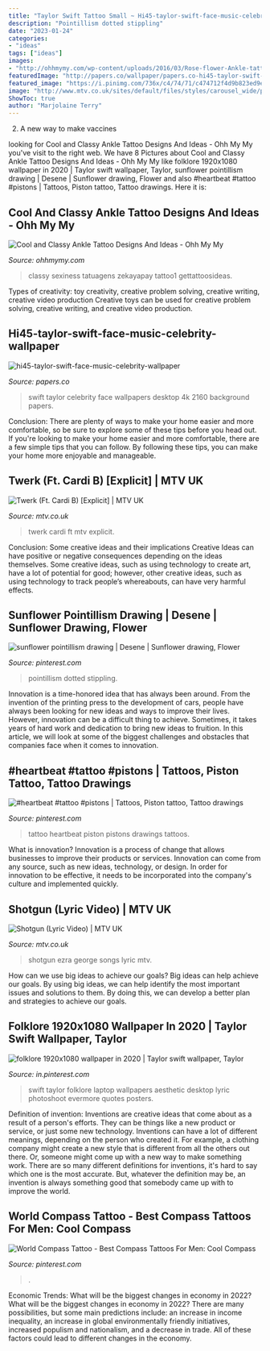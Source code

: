 ```yaml
---
title: "Taylor Swift Tattoo Small ~ Hi45-taylor-swift-face-music-celebrity-wallpaper"
description: "Pointillism dotted stippling"
date: "2023-01-24"
categories:
- "ideas"
tags: ["ideas"]
images:
- "http://ohhmymy.com/wp-content/uploads/2016/03/Rose-flower-Ankle-tattoos.jpg"
featuredImage: "http://papers.co/wallpaper/papers.co-hi45-taylor-swift-face-music-celebrity-35-3840x2160-4k-wallpaper.jpg"
featured_image: "https://i.pinimg.com/736x/c4/74/71/c474712f4d9b823ed9ebc6978625a423--heartbeat-tattoos.jpg"
image: "http://www.mtv.co.uk/sites/default/files/styles/carousel_wide/public/mtv_uk/video/2019/01/28/citygirls-cardib-twerk.jpg?itok=MtiS_SOg"
ShowToc: true
author: "Marjolaine Terry"
---
```



2. A new way to make vaccines 

	

		
looking for Cool and Classy Ankle Tattoo Designs And Ideas - Ohh My My you've visit to the right web. We have 8 Pictures about Cool and Classy Ankle Tattoo Designs And Ideas - Ohh My My like folklore 1920x1080 wallpaper in 2020 | Taylor swift wallpaper, Taylor, sunflower pointillism drawing | Desene | Sunflower drawing, Flower and also #heartbeat #tattoo #pistons | Tattoos, Piston tattoo, Tattoo drawings. Here it is:
		
    
## Cool And Classy Ankle Tattoo Designs And Ideas - Ohh My My

<img loading=lazy src="http://ohhmymy.com/wp-content/uploads/2016/03/Rose-flower-Ankle-tattoos.jpg" onerror="this.onerror=null;this.src='https://tse4.mm.bing.net/th?id=OIP.ia4aEboStRVT9uOTgr3TpAAAAA&amp;pid=15.1';" alt="Cool and Classy Ankle Tattoo Designs And Ideas - Ohh My My">

_Source: ohhmymy.com_

>classy sexiness tatuagens zekayapay tattoo1 gettattoosideas. 

	

Types of creativity: toy creativity, creative problem solving, creative writing, creative video production
Creative toys can be used for creative problem solving, creative writing, and creative video production.

    
## Hi45-taylor-swift-face-music-celebrity-wallpaper

<img loading=lazy src="http://papers.co/wallpaper/papers.co-hi45-taylor-swift-face-music-celebrity-35-3840x2160-4k-wallpaper.jpg" onerror="this.onerror=null;this.src='https://tse2.mm.bing.net/th?id=OIP.LPzeGIrrab2eUFMQsRHQPAHaEK&amp;pid=15.1';" alt="hi45-taylor-swift-face-music-celebrity-wallpaper">

_Source: papers.co_

>swift taylor celebrity face wallpapers desktop 4k 2160 background papers. 

	

Conclusion: There are plenty of ways to make your home easier and more comfortable, so be sure to explore some of these tips before you head out.
If you're looking to make your home easier and more comfortable, there are a few simple tips that you can follow. By following these tips, you can make your home more enjoyable and manageable.

    
## Twerk (Ft. Cardi B) [Explicit] | MTV UK

<img loading=lazy src="http://www.mtv.co.uk/sites/default/files/styles/carousel_wide/public/mtv_uk/video/2019/01/28/citygirls-cardib-twerk.jpg?itok=MtiS_SOg" onerror="this.onerror=null;this.src='https://tse2.mm.bing.net/th?id=OIP.0XAk27bAqBikZjtwUF7xEwHaEI&amp;pid=15.1';" alt="Twerk (Ft. Cardi B) [Explicit] | MTV UK">

_Source: mtv.co.uk_

>twerk cardi ft mtv explicit. 

	

Conclusion: Some creative ideas and their implications
Creative Ideas can have positive or negative consequences depending on the ideas themselves. Some creative ideas, such as using technology to create art, have a lot of potential for good; however, other creative ideas, such as using technology to track people’s whereabouts, can have very harmful effects.

    
## Sunflower Pointillism Drawing | Desene | Sunflower Drawing, Flower

<img loading=lazy src="https://i.pinimg.com/736x/99/c2/3e/99c23e5a7f8bcce284dcda75bc72c315.jpg" onerror="this.onerror=null;this.src='https://tse3.mm.bing.net/th?id=OIP.JrPj_gVZh_Gu060OLwKNmQHaJ3&amp;pid=15.1';" alt="sunflower pointillism drawing | Desene | Sunflower drawing, Flower">

_Source: pinterest.com_

>pointillism dotted stippling. 

	

Innovation is a time-honored idea that has always been around. From the invention of the printing press to the development of cars, people have always been looking for new ideas and ways to improve their lives. However, innovation can be a difficult thing to achieve. Sometimes, it takes years of hard work and dedication to bring new ideas to fruition. In this article, we will look at some of the biggest challenges and obstacles that companies face when it comes to innovation.

    
## #heartbeat #tattoo #pistons | Tattoos, Piston Tattoo, Tattoo Drawings

<img loading=lazy src="https://i.pinimg.com/736x/c4/74/71/c474712f4d9b823ed9ebc6978625a423--heartbeat-tattoos.jpg" onerror="this.onerror=null;this.src='https://tse1.mm.bing.net/th?id=OIP.DON4SZGDEHw47f8a-rU9ogHaJ3&amp;pid=15.1';" alt="#heartbeat #tattoo #pistons | Tattoos, Piston tattoo, Tattoo drawings">

_Source: pinterest.com_

>tattoo heartbeat piston pistons drawings tattoos. 

	

What is innovation?
Innovation is a process of change that allows businesses to improve their products or services. Innovation can come from any source, such as new ideas, technology, or design. In order for innovation to be effective, it needs to be incorporated into the company's culture and implemented quickly.

    
## Shotgun (Lyric Video) | MTV UK

<img loading=lazy src="http://www.mtv.co.uk/sites/default/files/styles/carousel_wide/public/mtv_uk/video/2018/06/18/georgeezra-shotgun-lyricvideo.jpg?itok=MWnX7Lxu" onerror="this.onerror=null;this.src='https://tse4.mm.bing.net/th?id=OIP.Pws6RUniKI6KMWPNK6to2gHaEI&amp;pid=15.1';" alt="Shotgun (Lyric Video) | MTV UK">

_Source: mtv.co.uk_

>shotgun ezra george songs lyric mtv. 

	

How can we use big ideas to achieve our goals?
Big ideas can help achieve our goals. By using big ideas, we can help identify the most important issues and solutions to them. By doing this, we can develop a better plan and strategies to achieve our goals.

    
## Folklore 1920x1080 Wallpaper In 2020 | Taylor Swift Wallpaper, Taylor

<img loading=lazy src="https://i.pinimg.com/736x/ef/53/16/ef53169a9822d1618d4ce77ff9363a3b.jpg" onerror="this.onerror=null;this.src='https://tse2.mm.bing.net/th?id=OIP.PqtdOsghNlTsC7WQJLXnigHaEJ&amp;pid=15.1';" alt="folklore 1920x1080 wallpaper in 2020 | Taylor swift wallpaper, Taylor">

_Source: in.pinterest.com_

>swift taylor folklore laptop wallpapers aesthetic desktop lyric photoshoot evermore quotes posters. 

	

Definition of invention:
Inventions are creative ideas that come about as a result of a person's efforts. They can be things like a new product or service, or just some new technology. Inventions can have a lot of different meanings, depending on the person who created it. For example, a clothing company might create a new style that is different from all the others out there. Or, someone might come up with a new way to make something work. There are so many different definitions for inventions, it's hard to say which one is the most accurate. But, whatever the definition may be, an invention is always something good that somebody came up with to improve the world.

    
## World Compass Tattoo - Best Compass Tattoos For Men: Cool Compass

<img loading=lazy src="https://i.pinimg.com/736x/f2/2a/6e/f22a6e8eeb4a5fc0dc9a9e7bb96ab6de.jpg" onerror="this.onerror=null;this.src='https://tse2.mm.bing.net/th?id=OIP.1rUIedzgUDgshLfj5N49AwHaPZ&amp;pid=15.1';" alt="World Compass Tattoo - Best Compass Tattoos For Men: Cool Compass">

_Source: pinterest.com_

>. 

	

Economic Trends: What will be the biggest changes in economy in 2022?
What will be the biggest changes in economy in 2022? There are many possibilities, but some main predictions include: an increase in income inequality, an increase in global environmentally friendly initiatives, increased populism and nationalism, and a decrease in trade. All of these factors could lead to different changes in the economy.

